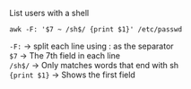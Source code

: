 List users with a shell
```
awk -F: '$7 ~ /sh$/ {print $1}' /etc/passwd
```
`-F:` → split each line using : as the separator  
`$7` → The 7th field in each line  
`/sh$/` → Only matches words that end with sh  
`{print $1}` → Shows the first field

